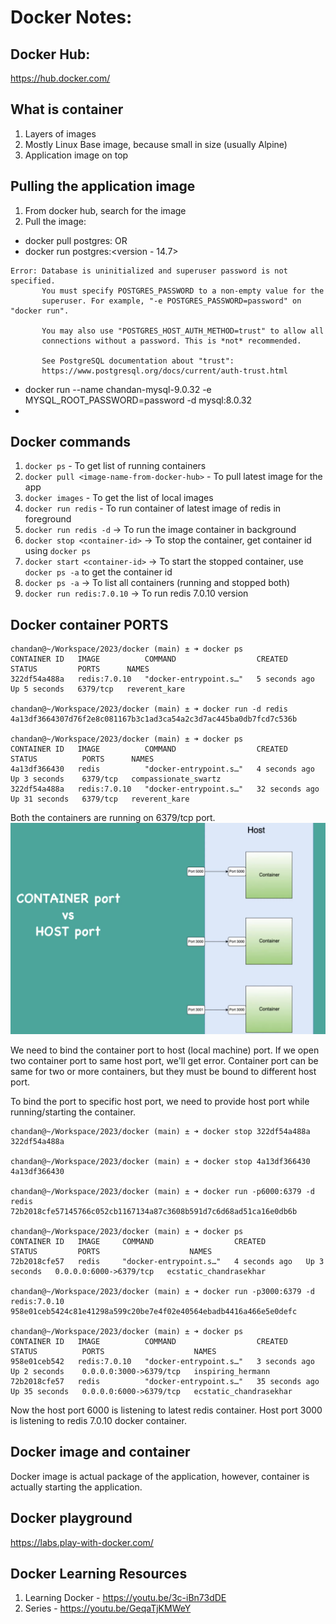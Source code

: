 # Docker Notes:

## Docker Hub:
https://hub.docker.com/

## What is container
1. Layers of images
2. Mostly Linux Base image, because small in size (usually Alpine)
3. Application image on top

## Pulling the application image
1. From docker hub, search for the image
2. Pull the image:
 - docker pull postgres:<version> OR
 - docker run postgres:<version - 14.7>
```
Error: Database is uninitialized and superuser password is not specified.
       You must specify POSTGRES_PASSWORD to a non-empty value for the
       superuser. For example, "-e POSTGRES_PASSWORD=password" on "docker run".

       You may also use "POSTGRES_HOST_AUTH_METHOD=trust" to allow all
       connections without a password. This is *not* recommended.

       See PostgreSQL documentation about "trust":
       https://www.postgresql.org/docs/current/auth-trust.html
```
- docker run --name chandan-mysql-9.0.32 -e MYSQL_ROOT_PASSWORD=password -d mysql:8.0.32
- 
## Docker commands
1. `docker ps` - To get list of running containers
2. `docker pull <image-name-from-docker-hub>` - To pull latest image for the app
3. `docker images` - To get the list of local images
4. `docker run redis` - To run container of latest image of redis in foreground
5. `docker run redis -d` -> To run the image container in background
6. `docker stop <container-id>` -> To stop the container, get container id using `docker ps`
7. `docker start <container-id>` -> To start the stopped container, use  `docker ps -a` to get the container id
8. `docker ps -a` -> To list all containers (running and stopped both)
9. `docker run redis:7.0.10` -> To run redis 7.0.10 version


## Docker container PORTS
```shell
chandan@~/Workspace/2023/docker (main) ± ➜ docker ps
CONTAINER ID   IMAGE          COMMAND                  CREATED         STATUS         PORTS      NAMES
322df54a488a   redis:7.0.10   "docker-entrypoint.s…"   5 seconds ago   Up 5 seconds   6379/tcp   reverent_kare

chandan@~/Workspace/2023/docker (main) ± ➜ docker run -d redis
4a13df3664307d76f2e8c081167b3c1ad3ca54a2c3d7ac445ba0db7fcd7c536b

chandan@~/Workspace/2023/docker (main) ± ➜ docker ps
CONTAINER ID   IMAGE          COMMAND                  CREATED          STATUS          PORTS      NAMES
4a13df366430   redis          "docker-entrypoint.s…"   4 seconds ago    Up 3 seconds    6379/tcp   compassionate_swartz
322df54a488a   redis:7.0.10   "docker-entrypoint.s…"   32 seconds ago   Up 31 seconds   6379/tcp   reverent_kare
```
Both the containers are running on 6379/tcp port.
![alt text](images/container-port-vs-host-port.png "Container-Port")

We need to bind the container port to host (local machine) port. If we open two container port to
same host port, we'll get error. Container port can be same for two or more containers, but they 
must be bound to different host port.

To bind the port to specific host port, we need to provide host port while running/starting the container.
```shell
chandan@~/Workspace/2023/docker (main) ± ➜ docker stop 322df54a488a
322df54a488a

chandan@~/Workspace/2023/docker (main) ± ➜ docker stop 4a13df366430
4a13df366430

chandan@~/Workspace/2023/docker (main) ± ➜ docker run -p6000:6379 -d redis
72b2018cfe57145766c052cb1167134a87c3608b591d7c6d68ad51ca16e0db6b

chandan@~/Workspace/2023/docker (main) ± ➜ docker ps
CONTAINER ID   IMAGE     COMMAND                  CREATED         STATUS         PORTS                    NAMES
72b2018cfe57   redis     "docker-entrypoint.s…"   4 seconds ago   Up 3 seconds   0.0.0.0:6000->6379/tcp   ecstatic_chandrasekhar

chandan@~/Workspace/2023/docker (main) ± ➜ docker run -p3000:6379 -d redis:7.0.10
958e01ceb5424c81e41298a599c20be7e4f02e40564ebadb4416a466e5e0defc

chandan@~/Workspace/2023/docker (main) ± ➜ docker ps
CONTAINER ID   IMAGE          COMMAND                  CREATED          STATUS          PORTS                    NAMES
958e01ceb542   redis:7.0.10   "docker-entrypoint.s…"   3 seconds ago    Up 2 seconds    0.0.0.0:3000->6379/tcp   inspiring_hermann
72b2018cfe57   redis          "docker-entrypoint.s…"   35 seconds ago   Up 35 seconds   0.0.0.0:6000->6379/tcp   ecstatic_chandrasekhar

```
Now the host port 6000 is listening to latest redis container. Host port 3000 is listening to redis 7.0.10 docker container.


## Docker image and container
Docker image is actual package of the application, however, container is actually starting the application.

## Docker playground
https://labs.play-with-docker.com/

## Docker Learning Resources
1. Learning Docker - https://youtu.be/3c-iBn73dDE
2. Series - https://youtu.be/GeqaTjKMWeY

